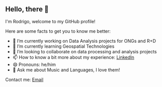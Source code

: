 ## Hello, there 👋
I'm Rodrigo, welcome to my GitHub profile!

Here are some facts to get you to know me better:

- 🔭 I’m currently working on Data Analysis projects for ONGs and R+D
- 🌱 I’m currently learning Geospatial Technologies
- 👯 I’m looking to collaborate on data processing and analysis projects
- 📫 How to know a bit more about my experience: [LinkedIn](https://www.linkedin.com/in/rodrigomalagonr/)
- 😄 Pronouns: he/him
- 💬 Ask me about Music and Languages, I love them!

Contact me: [Email](mailto:rodrigo.malagon.rodriguez@gmail.com)

